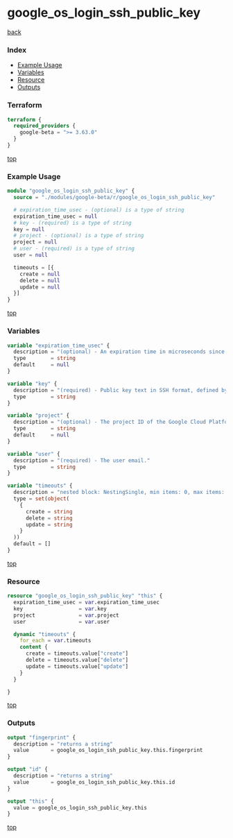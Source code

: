 # google_os_login_ssh_public_key

[back](../google-beta.md)

### Index

- [Example Usage](#example-usage)
- [Variables](#variables)
- [Resource](#resource)
- [Outputs](#outputs)

### Terraform

```terraform
terraform {
  required_providers {
    google-beta = ">= 3.63.0"
  }
}
```

[top](#index)

### Example Usage

```terraform
module "google_os_login_ssh_public_key" {
  source = "./modules/google-beta/r/google_os_login_ssh_public_key"

  # expiration_time_usec - (optional) is a type of string
  expiration_time_usec = null
  # key - (required) is a type of string
  key = null
  # project - (optional) is a type of string
  project = null
  # user - (required) is a type of string
  user = null

  timeouts = [{
    create = null
    delete = null
    update = null
  }]
}
```

[top](#index)

### Variables

```terraform
variable "expiration_time_usec" {
  description = "(optional) - An expiration time in microseconds since epoch."
  type        = string
  default     = null
}

variable "key" {
  description = "(required) - Public key text in SSH format, defined by RFC4253 section 6.6."
  type        = string
}

variable "project" {
  description = "(optional) - The project ID of the Google Cloud Platform project."
  type        = string
  default     = null
}

variable "user" {
  description = "(required) - The user email."
  type        = string
}

variable "timeouts" {
  description = "nested block: NestingSingle, min items: 0, max items: 0"
  type = set(object(
    {
      create = string
      delete = string
      update = string
    }
  ))
  default = []
}
```

[top](#index)

### Resource

```terraform
resource "google_os_login_ssh_public_key" "this" {
  expiration_time_usec = var.expiration_time_usec
  key                  = var.key
  project              = var.project
  user                 = var.user

  dynamic "timeouts" {
    for_each = var.timeouts
    content {
      create = timeouts.value["create"]
      delete = timeouts.value["delete"]
      update = timeouts.value["update"]
    }
  }

}
```

[top](#index)

### Outputs

```terraform
output "fingerprint" {
  description = "returns a string"
  value       = google_os_login_ssh_public_key.this.fingerprint
}

output "id" {
  description = "returns a string"
  value       = google_os_login_ssh_public_key.this.id
}

output "this" {
  value = google_os_login_ssh_public_key.this
}
```

[top](#index)